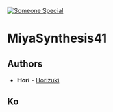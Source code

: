 [![Someone Special](https://i.imgur.com/rGydVBk.jpeg)](https://osu.ppy.sh/b/2318435)
# MiyaSynthesis41

## Authors
* **Hori** - [Horizuki](https://github.com/Horizuki)

## Ko